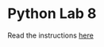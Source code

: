 # Python Lab 8
Read the instructions [here]("https://byucs180.atlassian.net/wiki/spaces/CF2/pages/294940/Python+Lab+8+Covariance+Matrices")